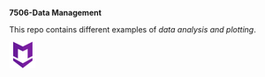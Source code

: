 **7506-Data Management**  

This repo contains different examples of _data analysis and plotting_.  



![alt text](https://github.com/adam-p/markdown-here/raw/master/src/common/images/icon48.png "Logo Title Text 1")
